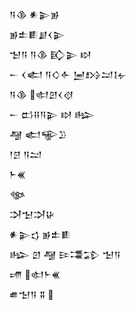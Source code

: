 <div class='block'>
<div class='line'>𒀀𒆠 𒀭𒉌𒂊</div>
<div class='line'>𒂊𒉺𒀾𒋗𒌋𒉌</div>
<div class='line'>𒈠𒀀 𒀀𒆠 𒃼𒉌 𒊭</div>
<div class='line'>𒀸 𒌋𒅗 𒀀𒄭𒅆 𒅁𒋳𒁺𒋙𒉡</div>
<div class='line'>𒀀𒆠 𒊕𒇻𒌋𒋼</div>
<div class='line'>𒀸 𒆗𒍝𒀀𒉌 𒊭 𒈗</div>
<div class='line'>𒆷 𒅗𒊍𒊒</div>
<div class='line'>𒁹𒆪 𒀀𒁺</div>
<div class='line'>𒈨𒌍</div>
<div class='line'>𒀲</div>
<div class='line'>𒋫𒈠𒋫𒄩</div>
<div class='line'>𒀭𒉌𒌓 𒂊𒉺𒀾</div>
<div class='line'>𒈗 𒇻 𒆷 𒄿𒃮𒁉 𒈠𒀀</div>
<div class='line'>𒋬 𒊕𒈨𒌍</div>
<div class='line'>𒌑𒈠𒀀 𒐉 </div>
</div>